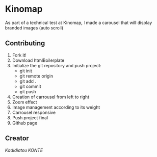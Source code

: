# Kinomap

As part of a technical test at Kinomap, I made a carousel that will display branded images (auto scroll)

## Contributing

1. Fork it!
2. Download htmlBoilerplate
3. Initialize the git repository and push project:
    * git init
    * git remote origin
    * git add .
    * git commit
    * git push
4. Creation of carrousel from left to right
5. Zoom effect
6. Image management according to its weight
7. Carrousel responsive
8. Push project final
9. Github page

## Creator

*Kadidiatou KONTE*

